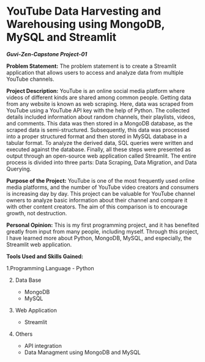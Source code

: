 # YouTube Data Harvesting and Warehousing using MongoDB, MySQL and Streamlit

***Guvi-Zen-Capstone Project-01***

**Problem Statement:**
The problem statement is to create a Streamlit application that allows users to access and analyze data from multiple YouTube channels.

**Project Description:**
YouTube is an online social media platform where videos of different kinds are shared among common people. Getting data from any website is known as web scraping. Here, data was scraped from YouTube using a YouTube API key with the help of Python. The collected details included information about random channels, their playlists, videos, and comments. This data was then stored in a MongoDB database, as the scraped data is semi-structured. Subsequently, this data was processed into a proper structured format and then stored in MySQL database in a tabular format. To analyze the derived data, SQL queries were written and executed against the database. Finally, all these steps were presented as output through an open-source web application called Streamlit. The entire process is divided into three parts: Data Scraping, Data Migration, and Data Querying.

**Purpose of the Project:**
YouTube is one of the most frequently used online media platforms, and the number of YouTube video creators and consumers is increasing day by day. This project can be valuable for YouTube channel owners to analyze basic information about their channel and compare it with other content creators. The aim of this comparison is to encourage growth, not destruction.

**Personal Opinion:**
This is my first programming project, and it has benefited greatly from input from many people, including myself. Through this project, I have learned more about Python, MongoDB, MySQL, and especially, the Streamlit web application.

**Tools Used and Skills Gained:**

1.Programming Language
    - Python 

2. Data Base
    - MongoDB
    - MySQL

3. Web Application
    - Streamlit

4. Others
    - API integration 
    - Data Managment using MongoDB and MySQL


